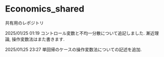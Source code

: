 # Economics_shared
共有用のレポジトリ

2025/01/25 01:19 コントロール変数と不均一分散について追記しました. 漸近理論, 操作変数法はまた書きます.

2025/01\25 23:27 単回帰のケースの操作変数法についての記述を追加.
